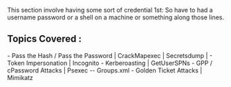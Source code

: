 This section involve having some sort of credential 1st:
So have to had a username password or a shell on a machine or something along those lines.

<h2> Topics Covered :</h2>
- Pass the Hash / Pass the Password | CrackMapexec | Secretsdump | 
- Token Impersonation |  Incognito
- Kerberoasting |  GetUserSPNs
- GPP / cPassword Attacks | Psexec -- Groups.xml
- Golden Ticket Attacks | Mimikatz
